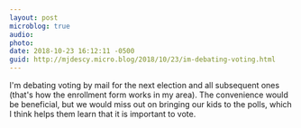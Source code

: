```yaml
---
layout: post
microblog: true
audio: 
photo: 
date: 2018-10-23 16:12:11 -0500
guid: http://mjdescy.micro.blog/2018/10/23/im-debating-voting.html
---
```

I'm debating voting by mail for the next election and all subsequent ones (that's how the enrollment form works in my area). The convenience would be beneficial, but we would miss out on bringing our kids to the polls, which I think helps them learn that it is important to vote.

